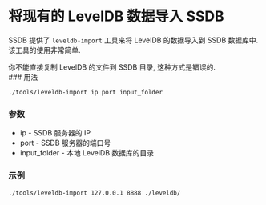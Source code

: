 # 将现有的 LevelDB 数据导入 SSDB

SSDB 提供了 ```leveldb-import``` 工具来将 LevelDB 的数据导入到 SSDB 数据库中. 该工具的使用非常简单.

<div class="alert alert-info">你不能直接复制 LevelDB 的文件到 SSDB 目录, 这种方式是错误的.</div>
### 用法

	./tools/leveldb-import ip port input_folder

### 参数

* ip - SSDB 服务器的 IP
* port - SSDB 服务器的端口号
* input_folder - 本地 LevelDB 数据库的目录

### 示例

	./tools/leveldb-import 127.0.0.1 8888 ./leveldb/

